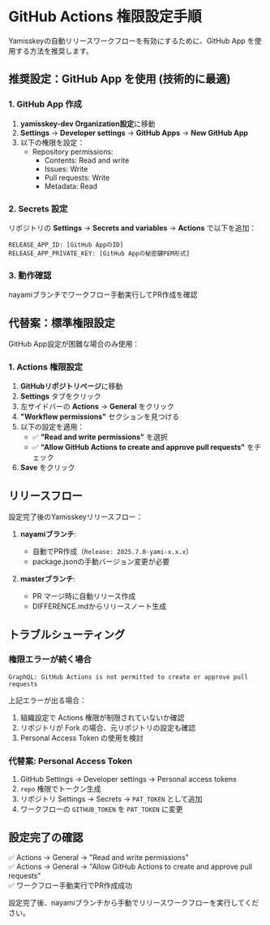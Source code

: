 # GitHub Actions 権限設定手順

Yamisskeyの自動リリースワークフローを有効にするために、GitHub App を使用する方法を推奨します。

## 推奨設定：GitHub App を使用 (技術的に最適)

### 1. GitHub App 作成

1. **yamisskey-dev Organization設定**に移動
2. **Settings** → **Developer settings** → **GitHub Apps** → **New GitHub App**
3. 以下の権限を設定：
   - Repository permissions:
     - Contents: Read and write
     - Issues: Write
     - Pull requests: Write
     - Metadata: Read

### 2. Secrets 設定

リポジトリの **Settings** → **Secrets and variables** → **Actions** で以下を追加：

```
RELEASE_APP_ID: [GitHub AppのID]
RELEASE_APP_PRIVATE_KEY: [GitHub Appの秘密鍵PEM形式]
```

### 3. 動作確認

nayamiブランチでワークフロー手動実行してPR作成を確認

## 代替案：標準権限設定

GitHub App設定が困難な場合のみ使用：

### 1. Actions 権限設定

1. **GitHubリポジトリページ**に移動
2. **Settings** タブをクリック
3. 左サイドバーの **Actions** → **General** をクリック
4. **"Workflow permissions"** セクションを見つける
5. 以下の設定を適用：
   - ✅ **"Read and write permissions"** を選択
   - ✅ **"Allow GitHub Actions to create and approve pull requests"** をチェック
6. **Save** をクリック

## リリースフロー

設定完了後のYamisskeyリリースフロー：

1. **nayamiブランチ**: 
   - 自動でPR作成（`Release: 2025.7.0-yami-x.x.x`）
   - package.jsonの手動バージョン変更が必要

2. **masterブランチ**: 
   - PR マージ時に自動リリース作成
   - DIFFERENCE.mdからリリースノート生成

## トラブルシューティング

### 権限エラーが続く場合

```
GraphQL: GitHub Actions is not permitted to create or approve pull requests
```

上記エラーが出る場合：
1. 組織設定で Actions 権限が制限されていないか確認
2. リポジトリが Fork の場合、元リポジトリの設定も確認
3. Personal Access Token の使用を検討

### 代替案: Personal Access Token

1. GitHub Settings → Developer settings → Personal access tokens
2. `repo` 権限でトークン生成
3. リポジトリ Settings → Secrets → `PAT_TOKEN` として追加
4. ワークフローの `GITHUB_TOKEN` を `PAT_TOKEN` に変更

## 設定完了の確認

✅ Actions → General → "Read and write permissions"  
✅ Actions → General → "Allow GitHub Actions to create and approve pull requests"  
✅ ワークフロー手動実行でPR作成成功  

設定完了後、nayamiブランチから手動でリリースワークフローを実行してください。